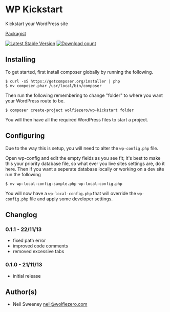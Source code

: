 WP Kickstart
===============================================================================

Kickstart your WordPress site

[Packagist](https://packagist.org/packages/data-values/geo)

[![Latest Stable Version](https://poser.pugx.org/data-values/geo/version.png)](https://packagist.org/packages/data-values/geo)
[![Download count](https://poser.pugx.org/data-values/geo/d/total.png)](https://packagist.org/packages/data-values/geo)


Installing
-------------------------------------------------------------------------------

To get started, first install composer globally by running the following.

    $ curl -sS https://getcomposer.org/installer | php
    $ mv composer.phar /usr/local/bin/composer

Then run the following remembering to change "folder" to where you want your
WordPress route to be.

    $ composer create-project wolfiezero/wp-kickstart folder

You will then have all the required WordPress files to start a project.


Configuring
-------------------------------------------------------------------------------

Due to the way this is setup, you will need to alter the `wp-config.php` file.

Open wp-config and edit the empty fields as you see fit; it's best to make this
your priority database file, so what ever you live sites settings are, do it
here. Then if you want a seperate database locally or working on a dev site run
the following

    $ mv wp-local-config-sample.php wp-local-config.php

You will now have a `wp-local-config.php` that will override the
`wp-config.php` file and apply some developer settings.


Changlog
-------------------------------------------------------------------------------

### 0.1.1 - 22/11/13

- fixed path error
- improved code comments
- removed excessive tabs


### 0.1.0 - 21/11/13

- initial release


Author(s)
-------------------------------------------------------------------------------

- Neil Sweeney <neil@wolfiezero.com>
